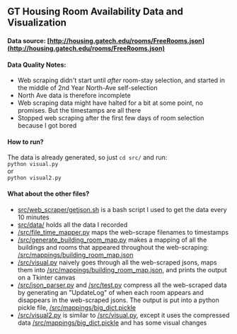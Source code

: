 ## GT Housing Room Availability Data and Visualization

#### Data source: [http://housing.gatech.edu/rooms/FreeRooms.json](http://housing.gatech.edu/rooms/FreeRooms.json)

#### Data Quality Notes:
- Web scraping didn't start until *after* room-stay selection, and started in the middle of 2nd Year North-Ave self-selection
- North Ave data is therefore incomplete
- Web scraping data might have halted for a bit at some point, no promises. But the timestamps are all there
- Stopped web scraping after the first few days of room selection because I got bored

#### How to run?
The data is already generated, so just `cd src/` and run:  
`python visual.py`  
or  
`python visual2.py`

#### What about the other files?
- [src/web_scraper/getjson.sh](src/web_scraper/getjson.sh) is a bash script I used to get the data every 10 minutes
- [src/data/](src/data/) holds all the data I recorded
- [/src/file_time_mapper.py](/src/file_time_mapper.py) maps the web-scrape filenames to timestamps
- [/src/generate_building_room_map.py](/src/generate_building_room_map.py) makes a mapping of all the buildings and rooms that appeared throughout the web-scraping: [/src/mappings/building_room_map.json](/src/mappings/building_room_map.json)
- [/src/visual.py](/src/visual.py) naively goes through all the web-scraped jsons, maps them into [/src/mappings/building_room_map.json](/src/mappings/building_room_map.json), and prints the output on a Tkinter canvas
- [/src/json_parser.py](/src/json_parser.py) and [/src/test.py](/src/test.py) compress all the web-scraped data by generating an "UpdateLog" of when each room appears and disappears in the web-scraped jsons. The output is put into a python pickle file, [/src/mappings/big_dict.pickle](/src/mappings/big_dict.pickle)
- [/src/visual2.py](/src/visual2.py) is similar to [/src/visual.py](/src/visual.py), except it uses the compressed data [/src/mappings/big_dict.pickle](/src/mappings/big_dict.pickle) and has some visual changes
